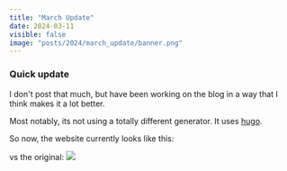 ```yaml
---
title: "March Update"
date: 2024-03-11
visible: false
image: "posts/2024/march_update/banner.png"
---
```


### Quick update

I don't post that much, but have been working on the blog in a way that I think makes it a lot better.

Most notably, its not using a totally different generator. It uses [hugo](https://gohugo.io/). 

So now, the website currently looks like this:


vs the original:
![](https://i.imgur.com/D6B2xip.png)